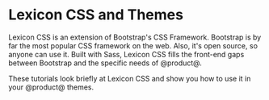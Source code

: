 # Lexicon CSS and Themes [](id=lexicon-and-themes)

Lexicon CSS is an extension of Bootstrap's CSS Framework. Bootstrap is by far 
the most popular CSS framework on the web. Also, it's open source, so anyone can 
use it. Built with Sass, Lexicon CSS fills the front-end gaps between Bootstrap 
and the specific needs of @product@.

These tutorials look briefly at Lexicon CSS and show you how to use it in your 
@product@ themes.
